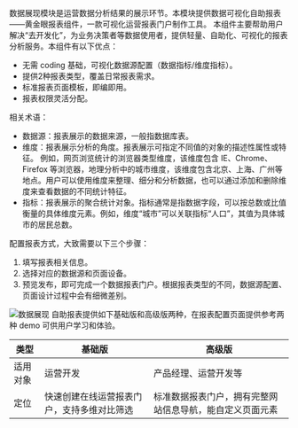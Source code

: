 数据展现模块是运营数据分析结果的展示环节。本模块提供数据可视化自助报表——黄金眼报表组件，一款可视化运营报表门户制作工具。
本组件主要帮助用户解决“去开发化”，为业务决策者等数据使用者，提供轻量、自助化、可视化的报表分析服务。本组件有以下优点：
- 无需 coding 基础，可视化数据源配置（数据指标/维度指标）。
- 提供2种报表类型，覆盖日常报表需求。
- 标准报表页面模板，即编即用。
- 报表权限灵活分配。

相关术语：
- 数据源：报表展示的数据来源，一般指数据库表。
- 维度：报表展示分析的角度。报表展示可指定不同值的对象的描述性属性或特征。
例如，网页浏览统计的浏览器类型维度，该维度包含 IE、Chrome、Firefox 等浏览器，地理分析中的城市维度，该维度包含北京、上海、广州等地点。用户可以使用维度来整理、细分和分析数据，也可以通过添加和删除维度来查看数据的不同统计特征。
- 指标：报表展示的聚合统计对象。指标通常是指数据字段，可以按总数或比值衡量的具体维度元素。例如，维度“城市”可以关联指标“人口”，其值为具体城市的居民总数。

配置报表方式，大致需要以下三个步骤：
1. 填写报表相关信息。
2. 选择对应的数据源和页面设备。
3. 预览发布，即可完成一个数据报表门户。根据报表类型的不同，数据源配置、页面设计过程中会有细微差别。

![数据展现](//mc.qcloudimg.com/static/img/2d436a8317c86ceed5e3c95a27ab9fc7/image.png)
自助报表提供如下基础版和高级版两种，在报表配置页面提供参考两种 demo 可供用户学习和体验。

| 类型 | 基础版 | 高级版 |
|---------|---------|---------|
| 适用对象 |  运营开发 | 产品经理、运营开发等 |
| 定位 | 快速创建在线运营报表门户，支持多维对比筛选 | 标准数据报表门户，拥有完整网站信息导航，能自定义页面元素 |
